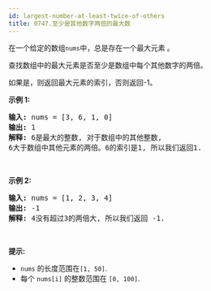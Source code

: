 ```yaml
---
id: largest-number-at-least-twice-of-others
title: 0747.至少是其他数字两倍的最大数
---
```

在一个给定的数组<code>nums</code>中，总是存在一个最大元素 。

查找数组中的最大元素是否至少是数组中每个其他数字的两倍。

如果是，则返回最大元素的索引，否则返回-1。

**示例 1:**


<pre><strong>输入:</strong> nums = [3, 6, 1, 0]<br/><strong>输出:</strong> 1<br/><strong>解释:</strong> 6是最大的整数, 对于数组中的其他整数,<br/>6大于数组中其他元素的两倍。6的索引是1, 所以我们返回1.<br/></pre>

 

**示例 2:**


<pre><strong>输入:</strong> nums = [1, 2, 3, 4]<br/><strong>输出:</strong> -1<br/><strong>解释:</strong> 4没有超过3的两倍大, 所以我们返回 -1.<br/></pre>

 

**提示:**

- <code>nums</code> 的长度范围在<code>[1, 50]</code>.
- 每个 <code>nums[i]</code> 的整数范围在 <code>[0, 100]</code>.